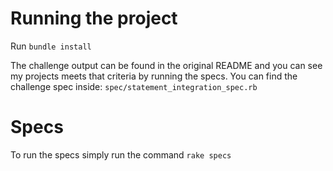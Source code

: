 # Running the project
Run `bundle install`

The challenge output can be found in the original README and you can see my 
projects meets that criteria by running the specs. You can find the challenge spec inside:
`spec/statement_integration_spec.rb`


# Specs
To run the specs simply run the command
`rake specs`
